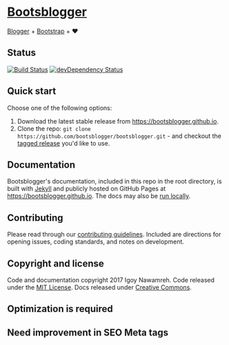 # [Bootsblogger](https://bootsblogger.github.io)

[Blogger](https://blogger.com) + [Bootstrap](https://getbootstrap.com) + :heart:

## Status

[![Build Status](https://travis-ci.org/bootsblogger/bootsblogger.svg)](https://travis-ci.org/bootsblogger/bootsblogger)
[![devDependency Status](https://david-dm.org/bootsblogger/bootsblogger/dev-status.svg)](https://david-dm.org/bootsblogger/bootsblogger/?type=dev)


## Quick start

Choose one of the following options:

1. Download the latest stable release from <https://bootsblogger.github.io>.
2. Clone the repo: `git clone
   https://github.com/bootsblogger/bootsblogger.git` - and checkout the
   [tagged release](https://github.com/bootsblogger/bootsblogger/releases)
   you'd like to use.


## Documentation

Bootsblogger's documentation, included in this repo in the root directory, is built with [Jekyll](https://jekyllrb.com) and publicly hosted on GitHub Pages at <https://bootsblogger.github.io>. The docs may also be [run locally](docs/getting-started/build-tools.md#local-documentation).


## Contributing

Please read through our [contributing guidelines](.github/CONTRIBUTING.md). Included are directions for opening issues, coding standards, and notes on development.


## Copyright and license

Code and documentation copyright 2017 Igoy Nawamreh. Code released under the [MIT License](LICENSE). Docs released under [Creative Commons](docs/LICENSE).

## Optimization is required 
## Need improvement in SEO Meta tags
